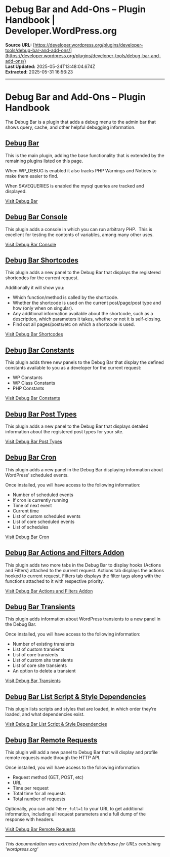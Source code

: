 # Debug Bar and Add-Ons – Plugin Handbook | Developer.WordPress.org

**Source URL:** [https://developer.wordpress.org/plugins/developer-tools/debug-bar-and-add-ons/](https://developer.wordpress.org/plugins/developer-tools/debug-bar-and-add-ons/)  
**Last Updated:** 2025-05-24T13:48:04.674Z  
**Extracted:** 2025-05-31 16:56:23

---

# Debug Bar and Add-Ons – Plugin Handbook

The Debug Bar is a plugin that adds a debug menu to the admin bar that shows query, cache, and other helpful debugging information.

## [Debug Bar](#debug-bar)

This is the main plugin, adding the base functionality that is extended by the remaining plugins listed on this page.

When WP\_DEBUG is enabled it also tracks PHP Warnings and Notices to make them easier to find.

When SAVEQUERIES is enabled the mysql queries are tracked and displayed.

[Visit Debug Bar](https://wordpress.org/plugins/debug-bar/)

## [Debug Bar Console](#debug-bar-console)

This plugin adds a console in which you can run arbitrary PHP.  This is excellent for testing the contents of variables, among many other uses.

[Visit Debug Bar Console](https://wordpress.org/plugins/debug-bar-console/)

## [Debug Bar Shortcodes](#debug-bar-shortcodes)

This plugin adds a new panel to the Debug Bar that displays the registered shortcodes for the current request.

Additionally it will show you:

*   Which function/method is called by the shortcode.
*   Whether the shortcode is used on the current post/page/post type and how (only when on singular).
*   Any additional information available about the shortcode, such as a description, which parameters it takes, whether or not it is self-closing.
*   Find out all pages/posts/etc on which a shortcode is used.

[Visit Debug Bar Shortcodes](https://wordpress.org/plugins/debug-bar-shortcodes/)

## [Debug Bar Constants](#debug-bar-constants)

This plugin adds three new panels to the Debug Bar that display the defined constants available to you as a developer for the current request:

*   WP Constants
*   WP Class Constants
*   PHP Constants

[Visit Debug Bar Constants](https://wordpress.org/plugins/debug-bar-constants/)

## [Debug Bar Post Types](#debug-bar-post-types)

This plugin adds a new panel to the Debug Bar that displays detailed information about the registered post types for your site.

[Visit Debug Bar Post Types](https://wordpress.org/plugins/debug-bar-post-types/)

## [Debug Bar Cron](#debug-bar-cron)

This plugin adds a new panel in the Debug Bar displaying information about WordPress’ scheduled events.

Once installed, you will have access to the following information:

*   Number of scheduled events
*   If cron is currently running
*   Time of next event
*   Current time
*   List of custom scheduled events
*   List of core scheduled events
*   List of schedules

[Visit Debug Bar Cron](https://wordpress.org/plugins/debug-bar-cron/)

## [Debug Bar Actions and Filters Addon](#debug-bar-actions-and-filters-addon)

This plugin adds two more tabs in the Debug Bar to display hooks (Actions and Filters) attached to the current request. Actions tab displays the actions hooked to current request. Filters tab displays the filter tags along with the functions attached to it with respective priority.

[Visit Debug Bar Actions and Filters Addon](https://wordpress.org/plugins/debug-bar-actions-and-filters-addon/)

## [Debug Bar Transients](#debug-bar-transients)

This plugin adds information about WordPress transients to a new panel in the Debug Bar.

Once installed, you will have access to the following information:

*   Number of existing transients
*   List of custom transients
*   List of core transients
*   List of custom site transients
*   List of core site transients
*   An option to delete a transient

[Visit Debug Bar Transients](https://wordpress.org/plugins/debug-bar-transients/)

## [Debug Bar List Script & Style Dependencies](#debug-bar-list-script-style-dependencies)

This plugin lists scripts and styles that are loaded, in which order they’re loaded, and what dependencies exist.

[Visit Debug Bar List Script & Style Dependencies](https://wordpress.org/plugins/debug-bar-list-dependencies/)

## [Debug Bar Remote Requests](#debug-bar-remote-requests)

This plugin will add a new panel to Debug Bar that will display and profile remote requests made through the HTTP API.

Once installed, you will have access to the following information:

*   Request method (GET, POST, etc)
*   URL
*   Time per request
*   Total time for all requests
*   Total number of requests

Optionally, you can add `?dbrr_full=1` to your URL to get additional information, including all request parameters and a full dump of the response with headers.

[Visit Debug Bar Remote Requests](https://wordpress.org/plugins/debug-bar-remote-requests/)

---

*This documentation was extracted from the database for URLs containing 'wordpress.org'*
